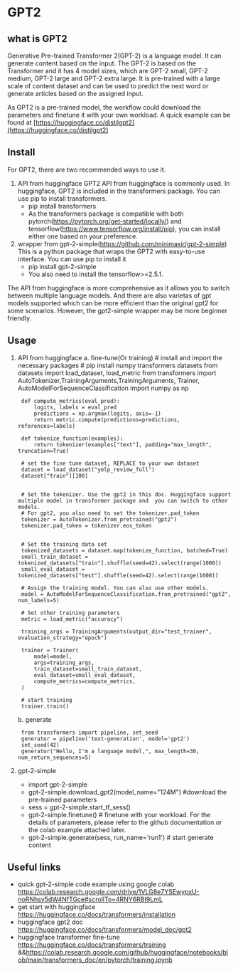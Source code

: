 # GPT2

## what is GPT2
Generative Pre-trained Transformer 2(GPT-2) is a language model. It can generate content based on the input. The GPT-2 is based on the Transformer and it has 4 model sizes, which are GPT-2 small, GPT-2 medium, GPT-2 large and GPT-2 extra large. It is pre-trained with a large scale of content dataset and can be used to predict the next word or generate articles based on the assigned input. 

As GPT2 is a pre-trained model,  the workflow could download the  parameters and finetune it with your own workload. A quick example can be found at [https://huggingface.co/distilgpt2](https://huggingface.co/distilgpt2)


## Install
For GPT2, there are two recommended ways to use it.
1. API from huggingface
    GPT2 API from huggingface is commonly used. In huggingface, GPT2 is included in the transformers package. You can use pip to install transformers.
    * pip install transformers
    * As the transformers package is compatible with both pytorch(https://pytorch.org/get-started/locally/) and tensorflow(https://www.tensorflow.org/install/pip), you can install either one based on your preference.
2. wrapper from gpt-2-simple(https://github.com/minimaxir/gpt-2-simple)
    This is a python package that wraps the GPT2 with easy-to-use interface. You can use pip to install it
    * pip install gpt-2-simple
    * You also need to install the tensorflow>=2.5.1.

The API from huggingface is more comprehensive as it allows you to switch between multiple language models. And there are also varietas of gpt models supported which can be more efficient than the original gpt2 for some scenarios.  However, the gpt2-simple wrapper may be more beginner friendly.

## Usage
1. API from huggingface
    a.  fine-tune(Or training)
        # install and import the necessary packages
        # pip install numpy transformers datasets
        from datasets import load_dataset, load_metric
        from transformers import AutoTokenizer,TrainingArguments,TrainingArguments, Trainer, AutoModelForSequenceClassification
        import numpy as np
        
        def compute_metrics(eval_pred):
            logits, labels = eval_pred
            predictions = np.argmax(logits, axis=-1)
            return metric.compute(predictions=predictions, references=labels)
        
        def tokenize_function(examples):
            return tokenizer(examples["text"], padding="max_length", truncation=True)
        
        # set the fine tune dataset, REPLACE to your own dataset
        dataset = load_dataset("yelp_review_full")
        dataset["train"][100]
        
        
        # Set the tokenizer. Use the gpt2 in this doc. Huggingface support multiple model in transformer package and  you can switch to other models. 
        # For gpt2, you also need to set the tokenizer.pad_token
        tokenizer = AutoTokenizer.from_pretrained("gpt2")
        tokenizer.pad_token = tokenizer.eos_token
        
        
        # Set the training data set
        tokenized_datasets = dataset.map(tokenize_function, batched=True)
        small_train_dataset = tokenized_datasets["train"].shuffle(seed=42).select(range(1000))
        small_eval_dataset = tokenized_datasets["test"].shuffle(seed=42).select(range(1000))
        
        # Assign the training model. You can also use other models.
        model = AutoModelForSequenceClassification.from_pretrained("gpt2", num_labels=5)
        
        # Set other training parameters
        metric = load_metric("accuracy")
        
        training_args = TrainingArguments(output_dir="test_trainer", evaluation_strategy="epoch")
        
        trainer = Trainer(
            model=model,
            args=training_args,
            train_dataset=small_train_dataset,
            eval_dataset=small_eval_dataset,
            compute_metrics=compute_metrics,
        )
        
        # start training
        trainer.train()

    b. generate

        from transformers import pipeline, set_seed
        generator = pipeline('text-generation', model='gpt2')
        set_seed(42)
        generator("Hello, I'm a language model,", max_length=30, num_return_sequences=5)
2. gpt-2-simple
    * import gpt-2-simple
    * gpt-2-simple.download_gpt2(model_name="124M") #download the  pre-trained parameters 
    * sess = gpt-2-simple.start_tf_sess()
    * gpt-2-simple.finetune()  # finetune with your workload. For the details of parameters, please refer to the github documentation or the colab example attached later.
    * gpt-2-simple.generate(sess, run_name='run1') # start generate content

## Useful links
* quick gpt-2-simple code example using google colab https://colab.research.google.com/drive/1VLG8e7YSEwypxU-noRNhsv5dW4NfTGce#scrollTo=4RNY6RBI9LmL
* get start with huggingface https://huggingface.co/docs/transformers/installation
* huggingface gpt2 doc https://huggingface.co/docs/transformers/model_doc/gpt2
* huggingface transformer fine-tune https://huggingface.co/docs/transformers/training &&https://colab.research.google.com/github/huggingface/notebooks/blob/main/transformers_doc/en/pytorch/training.ipynb
